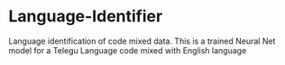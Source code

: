 # Language-Identifier
Language identification of code mixed data.
This is a trained Neural Net model for a Telegu Language code mixed with English language
